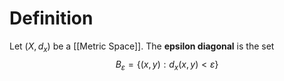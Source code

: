 # Definition

Let $(X, d_{x})$ be a [[Metric Space]]. The **epsilon diagonal** is the set
$$
B_{\varepsilon} = \left\{ (x,y) : d_{x}(x,y)<\varepsilon \right\} 
$$